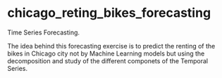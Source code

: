 # chicago_reting_bikes_forecasting
Time Series Forecasting.

The idea behind this forecasting exercise is to predict the renting of the bikes in Chicago city not by Machine Learning models but using the decomposition and study of the different componets of the Temporal Series.
